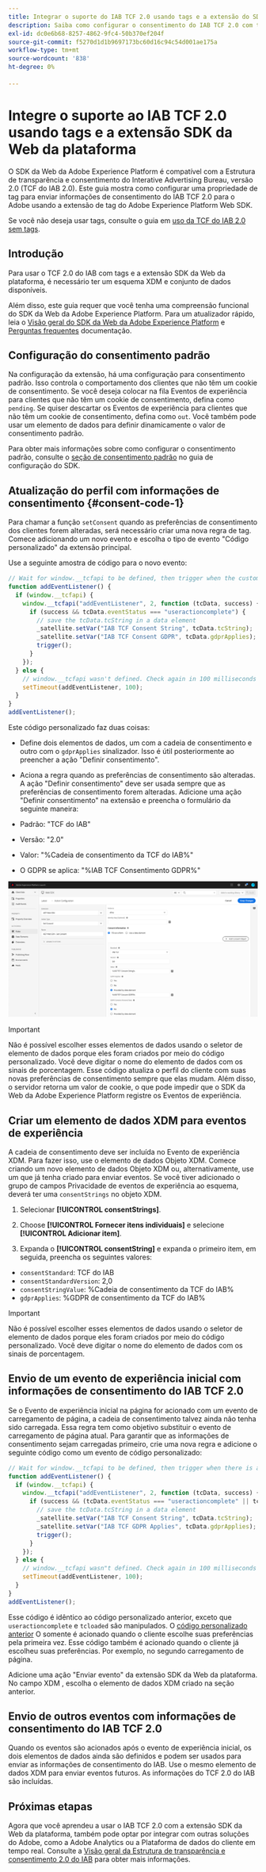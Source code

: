 ```yaml
---
title: Integrar o suporte do IAB TCF 2.0 usando tags e a extensão do SDK da Web da plataforma
description: Saiba como configurar o consentimento do IAB TCF 2.0 com tags e a extensão do Adobe Experience Platform Web SDK.
exl-id: dc0e6b68-8257-4862-9fc4-50b370ef204f
source-git-commit: f5270d1d1b9697173bc60d16c94c54d001ae175a
workflow-type: tm+mt
source-wordcount: '838'
ht-degree: 0%

---
```


# Integre o suporte ao IAB TCF 2.0 usando tags e a extensão SDK da Web da plataforma

O SDK da Web da Adobe Experience Platform é compatível com a Estrutura de transparência e consentimento do Interative Advertising Bureau, versão 2.0 (TCF do IAB 2.0). Este guia mostra como configurar uma propriedade de tag para enviar informações de consentimento do IAB TCF 2.0 para o Adobe usando a extensão de tag do Adobe Experience Platform Web SDK.

Se você não deseja usar tags, consulte o guia em [uso da TCF do IAB 2.0 sem tags](./without-launch.md).

## Introdução

Para usar o TCF 2.0 do IAB com tags e a extensão SDK da Web da plataforma, é necessário ter um esquema XDM e conjunto de dados disponíveis.

Além disso, este guia requer que você tenha uma compreensão funcional do SDK da Web da Adobe Experience Platform. Para um atualizador rápido, leia o [Visão geral do SDK da Web da Adobe Experience Platform](../../home.md) e [Perguntas frequentes](../../web-sdk-faq.md) documentação.

## Configuração do consentimento padrão

Na configuração da extensão, há uma configuração para consentimento padrão. Isso controla o comportamento dos clientes que não têm um cookie de consentimento. Se você deseja colocar na fila Eventos de experiência para clientes que não têm um cookie de consentimento, defina como `pending`. Se quiser descartar os Eventos de experiência para clientes que não têm um cookie de consentimento, defina como `out`. Você também pode usar um elemento de dados para definir dinamicamente o valor de consentimento padrão.

Para obter mais informações sobre como configurar o consentimento padrão, consulte o [seção de consentimento padrão](../../fundamentals/configuring-the-sdk.md#default-consent) no guia de configuração do SDK.

## Atualização do perfil com informações de consentimento {#consent-code-1}

Para chamar a função `setConsent` quando as preferências de consentimento dos clientes forem alteradas, será necessário criar uma nova regra de tag. Comece adicionando um novo evento e escolha o tipo de evento &quot;Código personalizado&quot; da extensão principal.

Use a seguinte amostra de código para o novo evento:

```javascript
// Wait for window.__tcfapi to be defined, then trigger when the customer has completed their consent and preferences.
function addEventListener() {
  if (window.__tcfapi) {
    window.__tcfapi("addEventListener", 2, function (tcData, success) {
      if (success && tcData.eventStatus === "useractioncomplete") {
        // save the tcData.tcString in a data element
        _satellite.setVar("IAB TCF Consent String", tcData.tcString);
        _satellite.setVar("IAB TCF Consent GDPR", tcData.gdprApplies);
        trigger();
      }
    });
  } else {
    // window.__tcfapi wasn't defined. Check again in 100 milliseconds
    setTimeout(addEventListener, 100);
  }
}
addEventListener();
```

Este código personalizado faz duas coisas:

* Define dois elementos de dados, um com a cadeia de consentimento e outro com o `gdprApplies` sinalizador. Isso é útil posteriormente ao preencher a ação &quot;Definir consentimento&quot;.

* Aciona a regra quando as preferências de consentimento são alteradas. A ação &quot;Definir consentimento&quot; deve ser usada sempre que as preferências de consentimento forem alteradas. Adicione uma ação &quot;Definir consentimento&quot; na extensão e preencha o formulário da seguinte maneira:

* Padrão: &quot;TCF do IAB&quot;
* Versão: &quot;2.0&quot;
* Valor: &quot;%Cadeia de consentimento da TCF do IAB%&quot;
* O GDPR se aplica: &quot;%IAB TCF Consentimento GDPR%&quot;

![Ação de consentimento do conjunto IAB](../../assets/consent/iab-tcf/with-launch/iab-action.png)

>[!IMPORTANT]
>
>Não é possível escolher esses elementos de dados usando o seletor de elemento de dados porque eles foram criados por meio do código personalizado. Você deve digitar o nome do elemento de dados com os sinais de porcentagem. Esse código atualiza o perfil do cliente com suas novas preferências de consentimento sempre que elas mudam. Além disso, o servidor retorna um valor de cookie, o que pode impedir que o SDK da Web da Adobe Experience Platform registre os Eventos de experiência.

## Criar um elemento de dados XDM para eventos de experiência

A cadeia de consentimento deve ser incluída no Evento de experiência XDM. Para fazer isso, use o elemento de dados Objeto XDM. Comece criando um novo elemento de dados Objeto XDM ou, alternativamente, use um que já tenha criado para enviar eventos. Se você tiver adicionado o grupo de campos Privacidade de eventos de experiência ao esquema, deverá ter uma `consentStrings` no objeto XDM.

1. Selecionar **[!UICONTROL consentStrings]**.

1. Choose **[!UICONTROL Fornecer itens individuais]** e selecione **[!UICONTROL Adicionar item]**.

1. Expanda o **[!UICONTROL consentString]** e expanda o primeiro item, em seguida, preencha os seguintes valores:

* `consentStandard`: TCF do IAB
* `consentStandardVersion`: 2,0
* `consentStringValue`: %Cadeia de consentimento da TCF do IAB%
* `gdprApplies`: %GDPR de consentimento da TCF do IAB%

>[!IMPORTANT]
>
>Não é possível escolher esses elementos de dados usando o seletor de elemento de dados porque eles foram criados por meio do código personalizado. Você deve digitar o nome do elemento de dados com os sinais de porcentagem.

## Envio de um evento de experiência inicial com informações de consentimento do IAB TCF 2.0

Se o Evento de experiência inicial na página for acionado com um evento de carregamento de página, a cadeia de consentimento talvez ainda não tenha sido carregada. Essa regra tem como objetivo substituir o evento de carregamento de página atual. Para garantir que as informações de consentimento sejam carregadas primeiro, crie uma nova regra e adicione o seguinte código como um evento de código personalizado:

```javascript
// Wait for window.__tcfapi to be defined, then trigger when there is a consent string
function addEventListener() {
  if (window.__tcfapi) {
    window.__tcfapi("addEventListener", 2, function (tcData, success) {
      if (success && (tcData.eventStatus === "useractioncomplete" || tcData.eventStatus === "tcloaded")) {
        // save the tcData.tcString in a data element
        _satellite.setVar("IAB TCF Consent String", tcData.tcString);
        _satellite.setVar("IAB TCF GDPR Applies", tcData.gdprApplies);
        trigger();
      }
    });
  } else {
    // window.__tcfapi wasn"t defined. Check again in 100 milliseconds
    setTimeout(addEventListener, 100);
  }
}
addEventListener();
```

Esse código é idêntico ao código personalizado anterior, exceto que `useractioncomplete` e `tcloaded` são manipulados. O [código personalizado anterior](#consent-code-1) O somente é acionado quando o cliente escolhe suas preferências pela primeira vez. Esse código também é acionado quando o cliente já escolheu suas preferências. Por exemplo, no segundo carregamento de página.

Adicione uma ação &quot;Enviar evento&quot; da extensão SDK da Web da plataforma. No campo XDM , escolha o elemento de dados XDM criado na seção anterior.

## Envio de outros eventos com informações de consentimento do IAB TCF 2.0

Quando os eventos são acionados após o evento de experiência inicial, os dois elementos de dados ainda são definidos e podem ser usados para enviar as informações de consentimento do IAB. Use o mesmo elemento de dados XDM para enviar eventos futuros. As informações do TCF 2.0 do IAB são incluídas.

## Próximas etapas

Agora que você aprendeu a usar o IAB TCF 2.0 com a extensão SDK da Web da plataforma, também pode optar por integrar com outras soluções do Adobe, como a Adobe Analytics ou a Plataforma de dados do cliente em tempo real. Consulte a [Visão geral da Estrutura de transparência e consentimento 2.0 do IAB](./overview.md) para obter mais informações.
